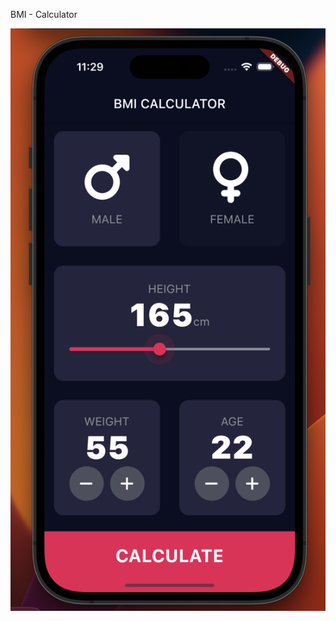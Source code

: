 BMI - Calculator

![alt text](https://github.com/k2tam/BMI_Calculator/blob/main/home.png?raw=true)

